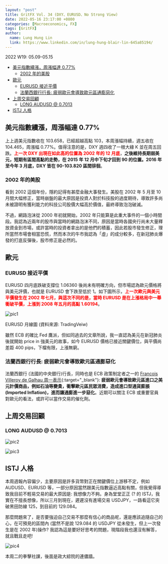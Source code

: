 ```yaml
---
layout: "post"
title: GritFX Vol. 34 (DXY、EURUSD、No Strong View)
date: 2022-05-16 23:17:00 +0800
categories: [Macroeconomics, FX]
tags: [GritFX]
author:
  name: Lung Hung Lin
  link: https://www.linkedin.com/in/lung-hung-blair-lin-645a85194/ 
---
```

2022 W19: 05.09-05.15
- [美元指數續漲，周漲幅達 0.77%](#美元指數續漲周漲幅達-077)
  - [2002 年的美股](#2002-年的美股)
- [歐元](#歐元)
  - [EURUSD 接近平價](#eurusd-接近平價)
  - [法蘭西銀行行長: 疲弱歐元會導致歐元區通膨惡化](#法蘭西銀行行長-疲弱歐元會導致歐元區通膨惡化)
- [上周交易回顧](#上周交易回顧)
  - [LONG AUDUSD @ 0.7013](#long-audusd--07013)
- [ISTJ 人格](#istj-人格)
  
## 美元指數續漲，周漲幅達 0.77%
上上週美元指數收在 103.658，已經超越高點 103，本周漲幅持續，週五收在 104.465，周漲幅 0.77%。值得注意的是，DXY 週四收了一根大綠 K 並在周五回跌。<span style="color:red">**上一次 DXY 出現在如此高的位置為 2002 年的 12 月底**</span>，**之後維持長期弱美元，短期有區間高點的走勢，在 2015 年 12 月中下旬才回到 90 的位置。2016 年至今年 3 月底，DXY 皆在 90-103.820 區間徘徊**。

### 2002 年的美股
看到 2002 這個年份，隱約記得有甚麼金融大事發生。美股在 2002 年 5 月至 10 月間大幅修正，當時崩盤的最大原因是投資人對於科技股的過度期待，導致許多尚未被證明有獲利能力的科技公司股價大幅高於價值，最終導致泡泡破滅。

不過，網路泡沫從 2000 年初就開始，2002 年只能算是此重大事件的一個小時間段。我認為近兩年的股市與當時的網路泡沫不同，原因是當時各國央行尚未大量釋放資金到市場，或許當時的投資者拿出的是他們的積蓄，因此若股市發生修正，理所當然市場會相當恐慌，然而本次的牛市我認為「虛」的成分較多，在新冠肺炎爆發的打底反彈後，股市修正是必然的。

## 歐元
### EURUSD 接近平價
EURUSD 四月底跌破支撐位 1.06360 後尚未有明確方向，但市場認為歐元價格將與美元評價，也就是 EURUSD 會下跌至低於 1。如下圖所示，<span style="color:red">**上一次歐元與美元平價發生在 2002 年七月，與這次不同的是，當時 EURUSD 是在上漲格局中一舉衝破平價，上漲到 2008 年五月的高點 1.60194**</span>。

![pic1](https://lh3.googleusercontent.com/pw/AM-JKLVhPMIJl9DdWdbjPpwUTl_cgBz7pY82f8uH7-YmkBjF1ucEjwGjevVHz7B9g_5ofIgZgzDEFNRjh514nbSkhyBFfP2DxLVPw5rZOaSVoiK1j9_w9y8vrMswoCd1a-v3Tc5pJtyjJDPFXLCK3N94VIAK=w1392-h738-no?authuser=0)

EURUSD 月線圖 (資料來源: TradingVeiw)

雖然 ECB 的確比 Fed 鷹派，但如同過去的文章所說，我一直認為美元在新冠肺炎後就開始 price in 強美元的故事，如今 EURUSD 價格已接近關鍵價位，與平價尚差距 400 pips，下檔有限，上漲無窮。

### 法蘭西銀行行長: 疲弱歐元會導致歐元區通膨惡化
法蘭西銀行 (法國的中央銀行)行長，同時也是 ECB 政策制定者之一的 [Francois Villeroy de Galhau 周一表示](https://www.cnbc.com/2022/05/16/ecbs-villeroy-says-too-weak-euro-threatens-price-stability.html){:target="_blank"}: **疲弱歐元會導致歐元區進口之美元計價商品，例如石油等變貴，衝擊歐元區民眾消費，造成進口型通貨膨脹 (Imported Inflation)，進而讓通膨進一步惡化**。近期可以關注 ECB 或重要官員對歐元的看法，或許可以當作交易的催化劑。

## 上周交易回顧
### LONG AUDUSD @ 0.7013

![pic2](https://lh3.googleusercontent.com/pw/AM-JKLUgjKNwTz4Em_wHDTXTiQ3zNgtstKEwDL9fgE0s_tXK57kAtp5_MES_XI4x6zGaP1zZZiJlmrvIxVzQPHzRro2RvVqbyj7QoCR2AM_4fkq6RVX4gFZLhg2IFuZ4iYBqmHnm_i60f9dvXdySSGSA5JPh=w687-h684-no?authuser=0)

![pic3](https://lh3.googleusercontent.com/pw/AM-JKLXse8gaDtEPb2nST8Sv7o-HuZcGKZNFDZjS8GjxoVG3pvL6AUsf8QCgWlZwW4ccnrw4cMYVKwZLcz1oCVrjaqg231Ir8xa_4FQ5y-0z4zT7cNUdqsvS6qrNHLZc2IbRgUis15e8vo5ODUKuMZD8EkcE=w794-h188-no?authuser=0)

## ISTJ 人格
本周週報內容偏少，主要原因是許多貨幣對正在關鍵價位上游移不定，例如 AUDUSD、EURUSD 等，一部分原因當然跟美元指數逼近高點有關，但我覺得導致我目前不輕易交易的最大原因是: 我想像力不夠。身為堂堂正正 (? 的 ISTJ，我實在不擅長想像，所以三月到現在，遲遲沒有進場交易 USDJPY，一路看這它突破黑田防線 125，到目前的 129.084。

那麼問題來了，是否要強迫自己交易不那麼有信心的商品呢，還是應該追隨自己的心，在可預見的區間內 (當然不是說 129.084 的 USDJPY 從未發生，但上一次發生是在 2002 年)操作? 我認為這是要好好思考的問題，現階段我也還沒有解答，就且戰且走吧!

![pic4](https://lh3.googleusercontent.com/pw/AM-JKLVl2pNZFKgLQEbQp2CUo4zA4ajjlJ43aqJZF7LbCdzKOvzX9rDFJfsd16NR_5bhZtb7ZTA7bGbwHT0POLSp5IvL7H1I0uiFbuU5C-_y1CdxLafdxa_AeUcJ5xU51_-Vo_hr-02HaZ5Dt5HJLn0yvVmv=w1340-h893-no?authuser=0)

本周二的拳擊社課，後面是政大綜院的連儂牆。

